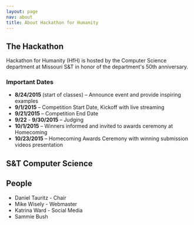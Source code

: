 ```yaml
---
layout: page
nav: about
title: About Hackathon for Humanity
---
```


## The Hackathon

Hackathon for Humanity (HfH) is hosted by the Computer Science
department at Missouri S&T in honor of the department's 50th
anniversary.

### Important Dates

* **8/24/2015** (start of classes) – Announce event and provide inspiring examples
* **9/1/2015** – Competition Start Date, Kickoff with live streaming
* **9/21/2015** – Competition End Date
* **9/22** - **9/30/2015** – Judging
* **10/1/2015** – Winners informed and invited to awards ceremony at Homecoming
* **10/23/2015** – Homecoming Awards Ceremony with winning submission videos presentation


## S&T Computer Science

## People

* Daniel Tauritz - Chair
* Mike Wisely - Webmaster
* Katrina Ward - Social Media
* Sammie Bush

<!-- Emacs spell checking exceptions. -->
<!--  LocalWords:  HfH Hackathon
 -->
